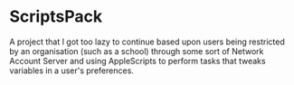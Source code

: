 # ScriptsPack

A project that I got too lazy to continue based upon users being restricted by an organisation (such as a school) through some sort of Network Account Server and using AppleScripts to perform tasks that tweaks variables in a user's preferences.
